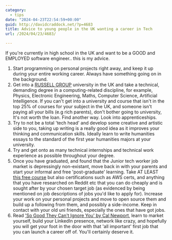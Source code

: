 ```yaml
---
category:
  - tips
date: "2024-04-23T22:54:59+00:00"
guid: http://davidcraddock.net/?p=4683
title: Advice to young people in the UK wanting a career in Tech
url: /2024/04/23/4683/

---
```

If you're currently in high school in the UK and want to be a GOOD and EMPLOYED software engineer.. this is my advice.

1. Start programming on personal projects right away, and keep it up during your entire working career. Always have something going on in the background.
2. Get into a [RUSSELL GROUP](https://russellgroup.ac.uk/about/our-universities/) university in the UK and take a technical, demanding degree in a computing-related discipline, for example, Physics, Electronic Engineering, Maths, Computer Science, Artificial Intelligence. If you can't get into a university and course that isn't in the top 25% of courses for your subject in the UK, and someone isn't paying all your bills (e.g rich parents), don't bother going to university, It's not worth the loan. Find another way. Look into apprenticeships.
3. Try to not be a total 'tech head' and develop some creative and artistic side to you, taking up writing is a really good idea as it improves your thinking and communication skills. Ideally learn to write humanities essays to the standard of the first year humanities majors at your university.
4. Try and get onto as many technical internships and technical work experience as possible throughout your degree.
5. Once you have graduated, and found that the Junior tech worker job market is depressingly non-existant, move back in with your parents and start your informal and free 'post-graduate' learning. Take AT LEAST [this free course](https://missing.csail.mit.edu/) but also certifications such as AWS certs, and anything that you have researched on Reddit etc that you can do cheaply and is sought after by your chosen target job (as evidenced by being mentioned on job descriptions of jobs you'd like to apply for). Increase your work on your personal projects and move to open source them and build up a following from them, and possibly a side-income. Keep in contact with your old uni friends, especially the ones that have got jobs.
6. Read ['So Good They Can't Ignore You' by Cal Newport](https://www.goodreads.com/book/show/13525945-so-good-they-can-t-ignore-you), learn to market yourself, build your LinkedIn presence, network like crazy, and hopefully you will get your foot in the door with that 'all important' first job that you can launch a career off of. You'll certainly deserve it.
